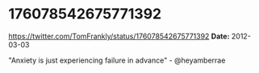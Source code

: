 # 176078542675771392
https://twitter.com/TomFrankly/status/176078542675771392
**Date:** 2012-03-03

"Anxiety is just experiencing failure in advance" - @heyamberrae
